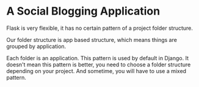 # A Social Blogging Application

Flask is very flexible, it has no certain pattern of a project folder structure.

Our folder structure is app based structure, which means things are grouped by application.

Each folder is an application. This pattern is used by default in Django. It doesn't mean this pattern is better, you need to choose a folder structure depending on your project. And sometime, you will have to use a mixed pattern.